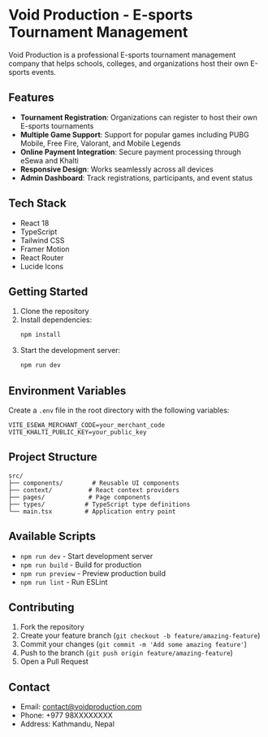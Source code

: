# Void Production - E-sports Tournament Management

Void Production is a professional E-sports tournament management company that helps schools, colleges, and organizations host their own E-sports events.

## Features

- **Tournament Registration**: Organizations can register to host their own E-sports tournaments
- **Multiple Game Support**: Support for popular games including PUBG Mobile, Free Fire, Valorant, and Mobile Legends
- **Online Payment Integration**: Secure payment processing through eSewa and Khalti
- **Responsive Design**: Works seamlessly across all devices
- **Admin Dashboard**: Track registrations, participants, and event status

## Tech Stack

- React 18
- TypeScript
- Tailwind CSS
- Framer Motion
- React Router
- Lucide Icons

## Getting Started

1. Clone the repository
2. Install dependencies:
   ```bash
   npm install
   ```
3. Start the development server:
   ```bash
   npm run dev
   ```

## Environment Variables

Create a `.env` file in the root directory with the following variables:

```env
VITE_ESEWA_MERCHANT_CODE=your_merchant_code
VITE_KHALTI_PUBLIC_KEY=your_public_key
```

## Project Structure

```
src/
├── components/        # Reusable UI components
├── context/          # React context providers
├── pages/            # Page components
├── types/           # TypeScript type definitions
└── main.tsx         # Application entry point
```

## Available Scripts

- `npm run dev` - Start development server
- `npm run build` - Build for production
- `npm run preview` - Preview production build
- `npm run lint` - Run ESLint

## Contributing

1. Fork the repository
2. Create your feature branch (`git checkout -b feature/amazing-feature`)
3. Commit your changes (`git commit -m 'Add some amazing feature'`)
4. Push to the branch (`git push origin feature/amazing-feature`)
5. Open a Pull Request

## Contact

- Email: contact@voidproduction.com
- Phone: +977 98XXXXXXXX
- Address: Kathmandu, Nepal